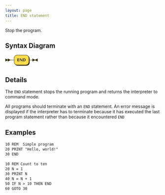 ```yaml
---
layout: page
title: END statement
---
```


Stop the program.


## Syntax Diagram

![Syntax diagram](/diagram/END-statement.png)


## Details

The `END` statement stops the running program and returns the interpreter to command mode.

All programs should terminate with an `END` statement.  An error message is displayed if the interpreter has to terminate because it has executed the last program statement rather than because it encountered `END`


## Examples

    10 REM  Simple program
    20 PRINT "Hello, world!"
    30 END

    10 REM Count to ten
    20 N = 1
    30 PRINT N
    40 N = N + 1
    50 IF N > 10 THEN END
    60 GOTO 30


